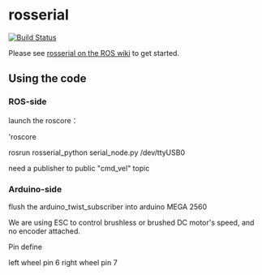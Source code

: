 # rosserial

[![Build Status](https://travis-ci.org/ros-drivers/rosserial.svg?branch=melodic-devel)](https://travis-ci.org/ros-drivers/rosserial)

Please see [rosserial on the ROS wiki](http://wiki.ros.org/rosserial) to get started.

## Using the code
### ROS-side
launch the roscore：

'roscore

rosrun rosserial_python serial_node.py /dev/ttyUSB0

need a publisher to public "cmd_vel" topic

### Arduino-side
flush the arduino_twist_subscriber into arduino MEGA 2560

We are using ESC to control brushless or brushed DC motor's speed, and no encoder attached.

Pin define

left wheel pin 6
right wheel pin 7

